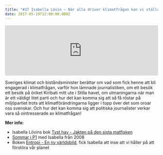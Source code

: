 ```yaml
---
title: "#37 Isabella Lövin – När alla driver klimatfrågan kan vi ställa om"
date: 2017-05-19T12:00:00.000Z
---
```


<iframe src="https://w.soundcloud.com/player/?url=https%3A//api.soundcloud.com/tracks/323361257&amp;color=001665&amp;auto_play=false&amp;hide_related=false&amp;show_comments=true&amp;show_user=true&amp;show_reposts=false" width="100%" height="166" frameborder="no" scrolling="no"></iframe>

Sveriges klimat och biståndsminister berättar om vad som fick henne att bli engagerad i klimatfrågan, varför hon lämnade journalistiken, om ett besök ett besök på öriket Kiribati mitt ute i Stilla havet, om utmaningarna när man är ett väldigt litet parti och hur det kan komma sig att så få röstar på miljöpartiet trots att klimatförändringarna ligger i topp över det som oroar oss svenskar. Och hur det kan komma sig att politiska journalister verkar vara så ointresserade av klimatfrågan!

**Mer info:**

- Isabella Lövins bok [Tyst hav - Jakten på den sista matfisken](https://www.adlibris.com/se/bok/tyst-hav---jakten-pa-den-sista-matfisken-9789170373909)
- [Sommar i P1](http://sverigesradio.se/sida/avsnitt/369366?programid=2071) med Isabella från 2008
- Boken [Entropi - En ny världsbild](http://libris.kb.se/bib/7280671), fick Isabella att inse att vi håller på att förstöra vår planet
